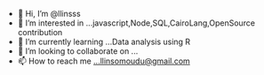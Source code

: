 - 👋 Hi, I’m @llinsss
- 👀 I’m interested in ...javascript,Node,SQL,CairoLang,OpenSource contribution
- 🌱 I’m currently learning ...Data analysis using R
- 💞️ I’m looking to collaborate on ...
- 📫 How to reach me ...llinsomoudu@gmail.com

<!---
llinsss/llinsss is a ✨ special ✨ repository because its `README.md` (this file) appears on your GitHub profile.
You can click the Preview link to take a look at your changes.
--->
